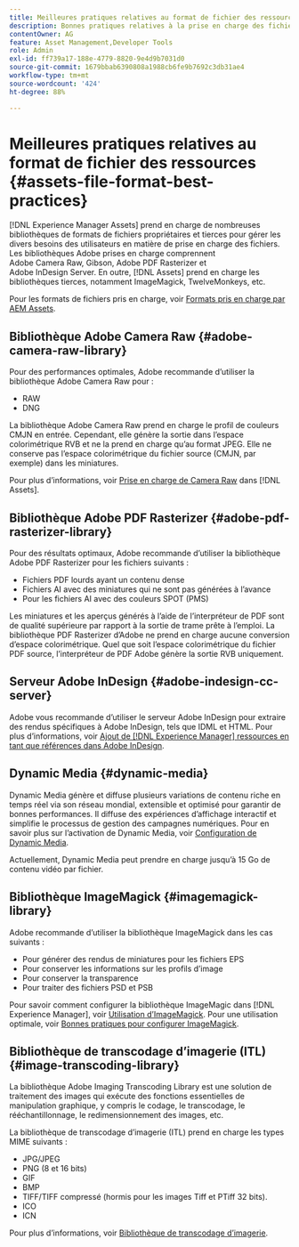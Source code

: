 ```yaml
---
title: Meilleures pratiques relatives au format de fichier des ressources
description: Bonnes pratiques relatives à la prise en charge des fichiers dans  [!DNL Experience Manager] Assets.
contentOwner: AG
feature: Asset Management,Developer Tools
role: Admin
exl-id: ff739a17-188e-4779-8820-9e4d9b7031d0
source-git-commit: 1679bbab6390808a1988cb6fe9b7692c3db31ae4
workflow-type: tm+mt
source-wordcount: '424'
ht-degree: 88%

---
```


# Meilleures pratiques relatives au format de fichier des ressources {#assets-file-format-best-practices}

[!DNL Experience Manager Assets] prend en charge de nombreuses bibliothèques de formats de fichiers propriétaires et tierces pour gérer les divers besoins des utilisateurs en matière de prise en charge des fichiers. Les bibliothèques Adobe prises en charge comprennent Adobe Camera Raw, Gibson, Adobe PDF Rasterizer et Adobe InDesign Server. En outre, [!DNL Assets] prend en charge les bibliothèques tierces, notamment ImageMagick, TwelveMonkeys, etc.

Pour les formats de fichiers pris en charge, voir [Formats pris en charge par AEM Assets](assets-formats.md).

## Bibliothèque Adobe Camera Raw {#adobe-camera-raw-library}

Pour des performances optimales, Adobe recommande d’utiliser la bibliothèque Adobe Camera Raw pour :

* RAW
* DNG

La bibliothèque Adobe Camera Raw prend en charge le profil de couleurs CMJN en entrée. Cependant, elle génère la sortie dans l’espace colorimétrique RVB et ne la prend en charge qu’au format JPEG. Elle ne conserve pas l’espace colorimétrique du fichier source (CMJN, par exemple) dans les miniatures.

Pour plus d’informations, voir [Prise en charge de Camera Raw](camera-raw.md) dans [!DNL Assets].

## Bibliothèque Adobe PDF Rasterizer {#adobe-pdf-rasterizer-library}

Pour des résultats optimaux, Adobe recommande d’utiliser la bibliothèque Adobe PDF Rasterizer pour les fichiers suivants :

* Fichiers PDF lourds ayant un contenu dense
* Fichiers AI avec des miniatures qui ne sont pas générées à l’avance
* Pour les fichiers AI avec des couleurs SPOT (PMS)

Les miniatures et les aperçus générés à l’aide de l’interpréteur de PDF sont de qualité supérieure par rapport à la sortie de trame prête à l’emploi. La bibliothèque PDF Rasterizer d’Adobe ne prend en charge aucune conversion d’espace colorimétrique. Quel que soit l’espace colorimétrique du fichier PDF source, l’interpréteur de PDF Adobe génère la sortie RVB uniquement.

## Serveur Adobe InDesign {#adobe-indesign-cc-server}

Adobe vous recommande d’utiliser le serveur Adobe InDesign pour extraire des rendus spécifiques à Adobe InDesign, tels que IDML et HTML. Pour plus d’informations, voir [Ajout de  [!DNL Experience Manager] ressources en tant que références dans Adobe InDesign](managing-linked-subassets.md#add-aem-assets-as-references-in-adobe-indesign).

## Dynamic Media  {#dynamic-media}

Dynamic Media génère et diffuse plusieurs variations de contenu riche en temps réel via son réseau mondial, extensible et optimisé pour garantir de bonnes performances. Il diffuse des expériences d’affichage interactif et simplifie le processus de gestion des campagnes numériques. Pour en savoir plus sur l’activation de Dynamic Media, voir [Configuration de Dynamic Media](config-dynamic.md).

Actuellement, Dynamic Media peut prendre en charge jusqu’à 15 Go de contenu vidéo par fichier.

## Bibliothèque ImageMagick {#imagemagick-library}

Adobe recommande d’utiliser la bibliothèque ImageMagick dans les cas suivants :

* Pour générer des rendus de miniatures pour les fichiers EPS
* Pour conserver les informations sur les profils d’image
* Pour conserver la transparence
* Pour traiter des fichiers PSD et PSB

Pour savoir comment configurer la bibliothèque ImageMagic dans [!DNL Experience Manager], voir [Utilisation d’ImageMagick](media-handlers.md#an-example-using-imagemagick). Pour une utilisation optimale, voir [Bonnes pratiques pour configurer ImageMagick](best-practices-for-imagemagick.md).

## Bibliothèque de transcodage d’imagerie (ITL) {#image-transcoding-library}

La bibliothèque Adobe Imaging Transcoding Library est une solution de traitement des images qui exécute des fonctions essentielles de manipulation graphique, y compris le codage, le transcodage, le rééchantillonnage, le redimensionnement des images, etc.

La bibliothèque de transcodage d’imagerie (ITL) prend en charge les types MIME suivants :

* JPG/JPEG
* PNG (8 et 16 bits)
* GIF
* BMP
* TIFF/TIFF compressé (hormis pour les images Tiff et PTiff 32 bits).
* ICO
* ICN

Pour plus d’informations, voir [Bibliothèque de transcodage d’imagerie](imaging-transcoding-library.md).
